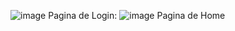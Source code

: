 ![image](https://github.com/user-attachments/assets/c2aa789d-6d28-4c91-9465-72c5afb81e65)
Pagina de Login:
![image](https://github.com/user-attachments/assets/8f256557-d838-43ab-a996-29f98f51a7d6)
Pagina de Home
